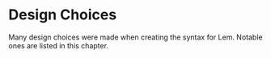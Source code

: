 # Design Choices

Many design choices were made when creating the syntax for Lem.
Notable ones are listed in this chapter.